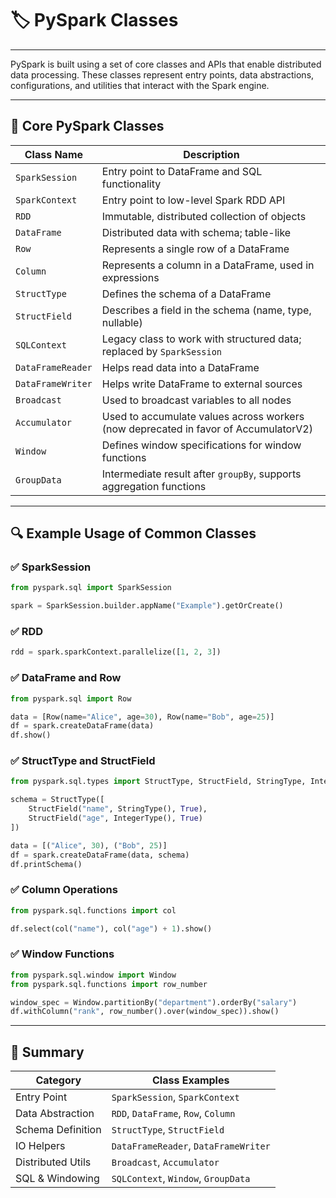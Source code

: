
# 🏷️ PySpark Classes

---
PySpark is built using a set of core classes and APIs that enable distributed data processing. These classes represent entry points, data abstractions, configurations, and utilities that interact with the Spark engine.

---

## 🔰 Core PySpark Classes

| Class Name             | Description                                                                 |
|------------------------|-----------------------------------------------------------------------------|
| `SparkSession`         | Entry point to DataFrame and SQL functionality                             |
| `SparkContext`         | Entry point to low-level Spark RDD API                                     |
| `RDD`                  | Immutable, distributed collection of objects                               |
| `DataFrame`            | Distributed data with schema; table-like                                   |
| `Row`                  | Represents a single row of a DataFrame                                     |
| `Column`               | Represents a column in a DataFrame, used in expressions                    |
| `StructType`           | Defines the schema of a DataFrame                                           |
| `StructField`          | Describes a field in the schema (name, type, nullable)                     |
| `SQLContext`           | Legacy class to work with structured data; replaced by `SparkSession`      |
| `DataFrameReader`      | Helps read data into a DataFrame                                            |
| `DataFrameWriter`      | Helps write DataFrame to external sources                                   |
| `Broadcast`            | Used to broadcast variables to all nodes                                   |
| `Accumulator`          | Used to accumulate values across workers (now deprecated in favor of AccumulatorV2) |
| `Window`               | Defines window specifications for window functions                         |
| `GroupData`            | Intermediate result after `groupBy`, supports aggregation functions         |

---

## 🔍 Example Usage of Common Classes

### ✅ SparkSession

```python
from pyspark.sql import SparkSession

spark = SparkSession.builder.appName("Example").getOrCreate()
````

### ✅ RDD

```python
rdd = spark.sparkContext.parallelize([1, 2, 3])
```

### ✅ DataFrame and Row

```python
from pyspark.sql import Row

data = [Row(name="Alice", age=30), Row(name="Bob", age=25)]
df = spark.createDataFrame(data)
df.show()
```

### ✅ StructType and StructField

```python
from pyspark.sql.types import StructType, StructField, StringType, IntegerType

schema = StructType([
    StructField("name", StringType(), True),
    StructField("age", IntegerType(), True)
])

data = [("Alice", 30), ("Bob", 25)]
df = spark.createDataFrame(data, schema)
df.printSchema()
```

### ✅ Column Operations

```python
from pyspark.sql.functions import col

df.select(col("name"), col("age") + 1).show()
```

### ✅ Window Functions

```python
from pyspark.sql.window import Window
from pyspark.sql.functions import row_number

window_spec = Window.partitionBy("department").orderBy("salary")
df.withColumn("rank", row_number().over(window_spec)).show()
```

---

## 🧠 Summary

| Category          | Class Examples                       |
| ----------------- | ------------------------------------ |
| Entry Point       | `SparkSession`, `SparkContext`       |
| Data Abstraction  | `RDD`, `DataFrame`, `Row`, `Column`  |
| Schema Definition | `StructType`, `StructField`          |
| IO Helpers        | `DataFrameReader`, `DataFrameWriter` |
| Distributed Utils | `Broadcast`, `Accumulator`           |
| SQL & Windowing   | `SQLContext`, `Window`, `GroupData`  |
